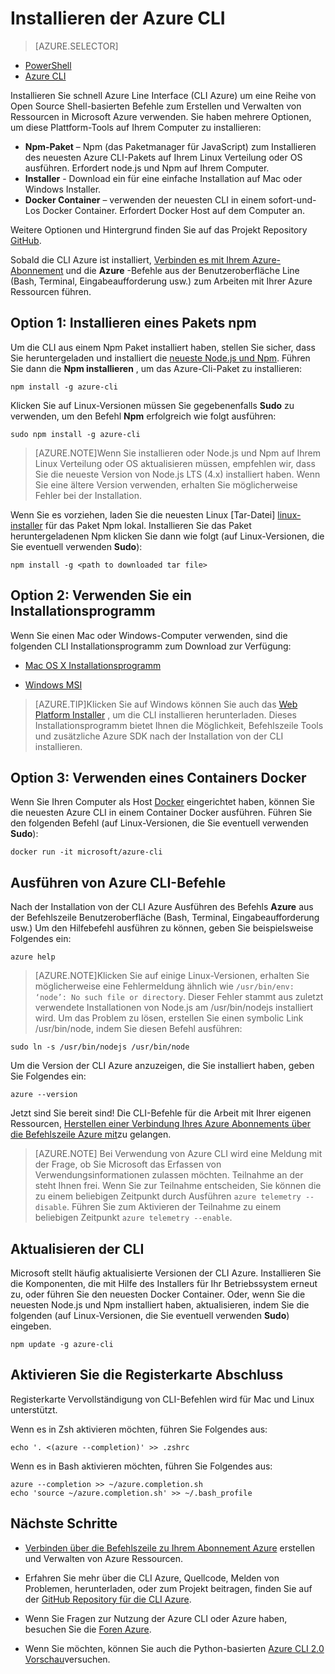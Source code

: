 <properties
    pageTitle="Die Benutzeroberfläche von Azure Line installieren | Microsoft Azure"
    description="Installieren der Azure Line Interface (CLI) für Mac, Linux und Windows verwenden Azure services"
    editor=""
    manager="timlt"
    documentationCenter=""
    authors="squillace"
    services="virtual-machines-linux,virtual-network,storage,azure-resource-manager"
    tags="azure-resource-manager,azure-service-management"/>

<tags
    ms.service="multiple"
    ms.workload="multiple"
    ms.tgt_pltfrm="command-line-interface"
    ms.devlang="na"
    ms.topic="article"
    ms.date="10/04/2016"
    ms.author="rasquill"/>
    
# <a name="install-the-azure-cli"></a>Installieren der Azure CLI

> [AZURE.SELECTOR]
- [PowerShell](powershell-install-configure.md)
- [Azure CLI](xplat-cli-install.md)

Installieren Sie schnell Azure Line Interface (CLI Azure) um eine Reihe von Open Source Shell-basierten Befehle zum Erstellen und Verwalten von Ressourcen in Microsoft Azure verwenden. Sie haben mehrere Optionen, um diese Plattform-Tools auf Ihrem Computer zu installieren: 

* **Npm-Paket** – Npm (das Paketmanager für JavaScript) zum Installieren des neuesten Azure CLI-Pakets auf Ihrem Linux Verteilung oder OS ausführen. Erfordert node.js und Npm auf Ihrem Computer.
* **Installer** - Download ein für eine einfache Installation auf Mac oder Windows Installer.
* **Docker Container** – verwenden der neuesten CLI in einem sofort-und-Los Docker Container. Erfordert Docker Host auf dem Computer an.
    
Weitere Optionen und Hintergrund finden Sie auf das Projekt Repository [GitHub](https://github.com/azure/azure-xplat-cli). 

Sobald die CLI Azure ist installiert, [Verbinden es mit Ihrem Azure-Abonnement](xplat-cli-connect.md) und die **Azure** -Befehle aus der Benutzeroberfläche Line (Bash, Terminal, Eingabeaufforderung usw.) zum Arbeiten mit Ihrer Azure Ressourcen führen.



## <a name="option-1-install-an-npm-package"></a>Option 1: Installieren eines Pakets npm

Um die CLI aus einem Npm Paket installiert haben, stellen Sie sicher, dass Sie heruntergeladen und installiert die [neueste Node.js und Npm](https://nodejs.org/en/download/package-manager/). Führen Sie dann die **Npm installieren** , um das Azure-Cli-Paket zu installieren: 

    npm install -g azure-cli

Klicken Sie auf Linux-Versionen müssen Sie gegebenenfalls **Sudo** zu verwenden, um den Befehl __Npm__ erfolgreich wie folgt ausführen:

    sudo npm install -g azure-cli

> [AZURE.NOTE]Wenn Sie installieren oder Node.js und Npm auf Ihrem Linux Verteilung oder OS aktualisieren müssen, empfehlen wir, dass Sie die neueste Version von Node.js LTS (4.x) installiert haben. Wenn Sie eine ältere Version verwenden, erhalten Sie möglicherweise Fehler bei der Installation. 

Wenn Sie es vorziehen, laden Sie die neuesten Linux [Tar-Datei] [ linux-installer] für das Paket Npm lokal. Installieren Sie das Paket heruntergeladenen Npm klicken Sie dann wie folgt (auf Linux-Versionen, die Sie eventuell verwenden **Sudo**):

    npm install -g <path to downloaded tar file>

## <a name="option-2-use-an-installer"></a>Option 2: Verwenden Sie ein Installationsprogramm

Wenn Sie einen Mac oder Windows-Computer verwenden, sind die folgenden CLI Installationsprogramm zum Download zur Verfügung:

* [Mac OS X Installationsprogramm][mac-installer]

* [Windows MSI][windows-installer] 

>[AZURE.TIP]Klicken Sie auf Windows können Sie auch das [Web Platform Installer](https://go.microsoft.com/?linkid=9828653) , um die CLI installieren herunterladen. Dieses Installationsprogramm bietet Ihnen die Möglichkeit, Befehlszeile Tools und zusätzliche Azure SDK nach der Installation von der CLI installieren. 


## <a name="option-3-use-a-docker-container"></a>Option 3: Verwenden eines Containers Docker

Wenn Sie Ihren Computer als Host [Docker](https://docs.docker.com/engine/understanding-docker/) eingerichtet haben, können Sie die neuesten Azure CLI in einem Container Docker ausführen. Führen Sie den folgenden Befehl (auf Linux-Versionen, die Sie eventuell verwenden **Sudo**):

```
docker run -it microsoft/azure-cli
```


## <a name="run-azure-cli-commands"></a>Ausführen von Azure CLI-Befehle
Nach der Installation von der CLI Azure Ausführen des Befehls **Azure** aus der Befehlszeile Benutzeroberfläche (Bash, Terminal, Eingabeaufforderung usw.) Um den Hilfebefehl ausführen zu können, geben Sie beispielsweise Folgendes ein:

```
azure help
```
> [AZURE.NOTE]Klicken Sie auf einige Linux-Versionen, erhalten Sie möglicherweise eine Fehlermeldung ähnlich wie `/usr/bin/env: ‘node’: No such file or directory`. Dieser Fehler stammt aus zuletzt verwendete Installationen von Node.js am /usr/bin/nodejs installiert wird. Um das Problem zu lösen, erstellen Sie einen symbolic Link /usr/bin/node, indem Sie diesen Befehl ausführen:

```
sudo ln -s /usr/bin/nodejs /usr/bin/node
```

Um die Version der CLI Azure anzuzeigen, die Sie installiert haben, geben Sie Folgendes ein:

```
azure --version
```

Jetzt sind Sie bereit sind! Die CLI-Befehle für die Arbeit mit Ihrer eigenen Ressourcen, [Herstellen einer Verbindung Ihres Azure Abonnements über die Befehlszeile Azure mit](xplat-cli-connect.md)zu gelangen.

>[AZURE.NOTE] Bei Verwendung von Azure CLI wird eine Meldung mit der Frage, ob Sie Microsoft das Erfassen von Verwendungsinformationen zulassen möchten. Teilnahme an der steht Ihnen frei. Wenn Sie zur Teilnahme entscheiden, Sie können die zu einem beliebigen Zeitpunkt durch Ausführen `azure telemetry --disable`. Führen Sie zum Aktivieren der Teilnahme zu einem beliebigen Zeitpunkt `azure telemetry --enable`.


## <a name="update-the-cli"></a>Aktualisieren der CLI

Microsoft stellt häufig aktualisierte Versionen der CLI Azure. Installieren Sie die Komponenten, die mit Hilfe des Installers für Ihr Betriebssystem erneut zu, oder führen Sie den neuesten Docker Container. Oder, wenn Sie die neuesten Node.js und Npm installiert haben, aktualisieren, indem Sie die folgenden (auf Linux-Versionen, die Sie eventuell verwenden **Sudo**) eingeben.

```
npm update -g azure-cli
```

## <a name="enable-tab-completion"></a>Aktivieren Sie die Registerkarte Abschluss

Registerkarte Vervollständigung von CLI-Befehlen wird für Mac und Linux unterstützt.

Wenn es in Zsh aktivieren möchten, führen Sie Folgendes aus:

```
echo '. <(azure --completion)' >> .zshrc
```

Wenn es in Bash aktivieren möchten, führen Sie Folgendes aus:

```
azure --completion >> ~/azure.completion.sh
echo 'source ~/azure.completion.sh' >> ~/.bash_profile
```


## <a name="next-steps"></a>Nächste Schritte 

* [Verbinden über die Befehlszeile zu Ihrem Abonnement Azure](xplat-cli-connect.md) erstellen und Verwalten von Azure Ressourcen.

* Erfahren Sie mehr über die CLI Azure, Quellcode, Melden von Problemen, herunterladen, oder zum Projekt beitragen, finden Sie auf der [GitHub Repository für die CLI Azure](https://github.com/azure/azure-xplat-cli).

* Wenn Sie Fragen zur Nutzung der Azure CLI oder Azure haben, besuchen Sie die [Foren Azure](https://social.msdn.microsoft.com/Forums/en-US/home?forum=azurescripting).

* Wenn Sie möchten, können Sie auch die Python-basierten [Azure CLI 2.0 Vorschau](https://github.com/azure/azure-cli)versuchen.

[mac-installer]: http://aka.ms/mac-azure-cli
[windows-installer]: http://aka.ms/webpi-azure-cli
[linux-installer]: http://aka.ms/linux-azure-cli
[cliasm]: virtual-machines-command-line-tools.md
[cliarm]: ./virtual-machines/azure-cli-arm-commands.md
